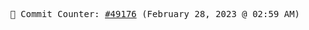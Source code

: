 <p align="center">
    <samp>
        📮 Commit Counter: <a href="https://github.com/Javascript-void0/Javascript-void0/commits/main">#49176</a> (February 28, 2023 @ 02:59 AM)
    </samp>
</p>